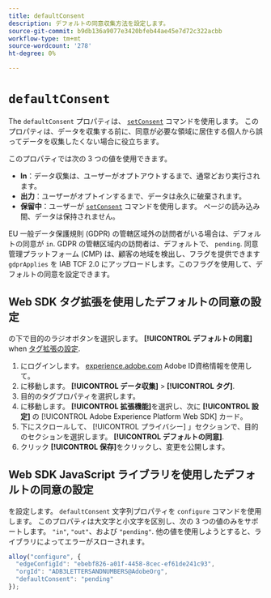 ```yaml
---
title: defaultConsent
description: デフォルトの同意収集方法を設定します。
source-git-commit: b9db136a9077e3420bfeb44ae45e7d72c322acbb
workflow-type: tm+mt
source-wordcount: '278'
ht-degree: 0%

---
```


# `defaultConsent`

The `defaultConsent` プロパティは、 [`setConsent`](../setconsent.md) コマンドを使用します。 このプロパティは、データを収集する前に、同意が必要な領域に居住する個人から誤ってデータを収集したくない場合に役立ちます。

このプロパティでは次の 3 つの値を使用できます。

* **In**：データ収集は、ユーザーがオプトアウトするまで、通常どおり実行されます。
* **出力**：ユーザーがオプトインするまで、データは永久に破棄されます。
* **保留中**：ユーザーが [`setConsent`](../setconsent.md) コマンドを使用します。 ページの読み込み間、データは保持されません。

EU 一般データ保護規則 (GDPR) の管轄区域外の訪問者がいる場合は、デフォルトの同意が `in`. GDPR の管轄区域内の訪問者は、デフォルトで、 `pending`. 同意管理プラットフォーム (CMP) は、顧客の地域を検出し、フラグを提供できます `gdprApplies` を IAB TCF 2.0 にアップロードします。このフラグを使用して、デフォルトの同意を設定できます。

## Web SDK タグ拡張を使用したデフォルトの同意の設定

の下で目的のラジオボタンを選択します。 **[!UICONTROL デフォルトの同意]** when [タグ拡張の設定](/help/tags/extensions/client/web-sdk/web-sdk-extension-configuration.md).

1. にログインします。 [experience.adobe.com](https://experience.adobe.com) Adobe ID資格情報を使用して。
1. に移動します。 **[!UICONTROL データ収集]** > **[!UICONTROL タグ]**.
1. 目的のタグプロパティを選択します。
1. に移動します。 **[!UICONTROL 拡張機能]**&#x200B;を選択し、次に **[!UICONTROL 設定]** の [!UICONTROL Adobe Experience Platform Web SDK] カード。
1. 下にスクロールして、 [!UICONTROL プライバシー] 」セクションで、目的のセクションを選択します。 **[!UICONTROL デフォルトの同意]**.
1. クリック **[!UICONTROL 保存]**&#x200B;をクリックし、変更を公開します。

## Web SDK JavaScript ライブラリを使用したデフォルトの同意の設定

を設定します。 `defaultConsent` 文字列プロパティを `configure` コマンドを使用します。 このプロパティは大文字と小文字を区別し、次の 3 つの値のみをサポートします。 `"in"`, `"out"`、および `"pending"`. 他の値を使用しようとすると、ライブラリによってエラーがスローされます。

```js
alloy("configure", {
  "edgeConfigId": "ebebf826-a01f-4458-8cec-ef61de241c93",
  "orgId": "ADB3LETTERSANDNUMBERS@AdobeOrg",
  "defaultConsent": "pending"
});
```
